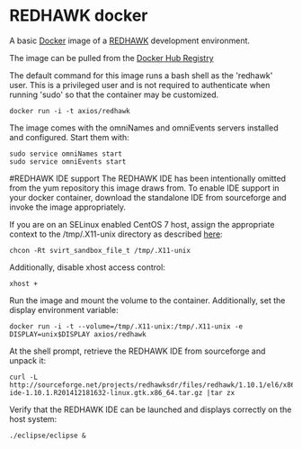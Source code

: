 # REDHAWK docker
A basic [Docker](https://www.docker.com/) image of a [REDHAWK](http://redhawksdr.org) development environment.

The image can be pulled from the [Docker Hub Registry](https://registry.hub.docker.com/u/axios/redhawk/)

The default command for this image runs a bash shell as the 'redhawk' user.  This is a privileged user and is not required to authenticate when running 'sudo' so that the container may be customized.

	docker run -i -t axios/redhawk

The image comes with the omniNames and omniEvents servers installed and configured.  Start them with:

    sudo service omniNames start
    sudo service omniEvents start

#REDHAWK IDE support
The REDHAWK IDE has been intentionally omitted from the yum repository this image draws from. To enable IDE support in your docker container, download the standalone IDE from sourceforge and invoke the image appropriately.

If you are on an SELinux enabled CentOS 7 host, assign the appropriate context to the /tmp/.X11-unix directory as described [here]( https://access.redhat.com/documentation/en-US/Red_Hat_Enterprise_Linux/7/html/Resource_Management_and_Linux_Containers_Guide/sec-Sharing_Data_Across_Containers.html):

    chcon -Rt svirt_sandbox_file_t /tmp/.X11-unix

Additionally, disable xhost access control:

    xhost +

Run the image and mount the volume to the container.  Additionally, set the display environment variable:

    docker run -i -t --volume=/tmp/.X11-unix:/tmp/.X11-unix -e DISPLAY=unix$DISPLAY axios/redhawk

At the shell prompt, retrieve the REDHAWK IDE from sourceforge and unpack it:

    curl -L http://sourceforge.net/projects/redhawksdr/files/redhawk/1.10.1/el6/x86_64/redhawk-ide-1.10.1.R201412181632-linux.gtk.x86_64.tar.gz |tar zx

Verify that the REDHAWK IDE can be launched and displays correctly on the host system:

    ./eclipse/eclipse &


